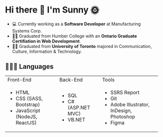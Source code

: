 
<h1>Hi there 👋 I'm Sunny 🌞</h1>

<!--
**yatyichung/yatyichung** is a ✨ _special_ ✨ repository because its `README.md` (this file) appears on your GitHub profile

Here are some ideas to get you started:

- 🔭 I’m currently working on ...
- 🌱 I’m currently learning ...
- 👯 I’m looking to collaborate on ...
- 🤔 I’m looking for help with ...
- 💬 Ask me about ...
- 📫 How to reach me: ...
- 😄 Pronouns: ...
- ⚡ Fun fact: ...
-->

- 💻 Currently working as a <strong>Software Developer</strong> at Manufacturing Systems Corp.
- 👩‍🎓 Graduated from Humber College with an <strong>Ontario Graduate Certifiation in Web Development</strong>. 
- 👩‍🎓 Graduated from <strong>University of Toronto</strong> majored in Communication, Culture, Information & Technology.

<h2>👩🏻‍💻 Languages</h2>
<table>
  <tr>
    <td>Front-End</td>
    <td>Back-End</td>
    <td>Tools</td/>
  </tr>
  <tr>
    <td><ul>
    <li>HTML</li>
  <li>CSS (SASS, Bootstrap)</li>
  <li>JavaScript (NodeJS, ReactJS)</li>
  </ul></td>
    <td><ul>
    <li>SQL</li>
  <li>C# (ASP.NET MVC)</li>
      <li>VB.NET</li>
  </ul></td>
    <td><ul>
       <li>SSRS Report</li>
      <li>Git</li>
      <li>Adobe Illustrator, InDesign, Photoshop</li>
      <li>Figma</li>
          </td>
  </ul>
  </tr>
  </table>
